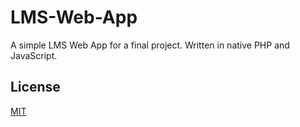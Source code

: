 # LMS-Web-App
A simple LMS Web App for a final project. Written in native PHP and JavaScript.

## License

[MIT](LICENSE)